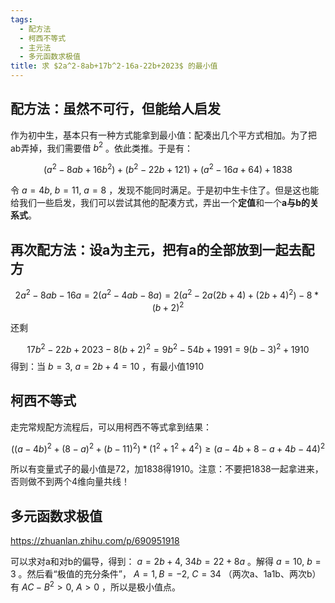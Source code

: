 ```yaml
---
tags:
  - 配方法
  - 柯西不等式
  - 主元法
  - 多元函数求极值
title: 求 $2a^2-8ab+17b^2-16a-22b+2023$ 的最小值
---
```

## 配方法：虽然不可行，但能给人启发

作为初中生，基本只有一种方式能拿到最小值：配凑出几个平方式相加。为了把ab弄掉，我们需要借 $b^2$ 。依此类推。于是有：

$$
(a^2-8ab+16b^2) + (b^2-22b+121) + (a^2-16a+64) + 1838
$$

令 $a=4b,\ b=11,\ a=8$ ，发现不能同时满足。于是初中生卡住了。但是这也能给我们一些启发，我们可以尝试其他的配凑方式，弄出一个**定值**和一个**a与b的关系式**。

## 再次配方法：设a为主元，把有a的全部放到一起去配方

$$
2a^2-8ab-16a = 2(a^2-4ab-8a) = 2(a^2-2a(2b+4)+(2b+4)^2) - 8*(b+2)^2
$$

还剩

$$
17b^2 - 22b + 2023 - 8(b+2)^2 = 9b^2 - 54b + 1991 = 9(b-3)^2 + 1910
$$
得到：当 $b = 3,\ a = 2b+4 = 10$ ，有最小值1910
## 柯西不等式

走完常规配方流程后，可以用柯西不等式拿到结果：

$$
((a-4b)^2 + (8-a)^2 + (b-11)^2) * (1^2 + 1^2 + 4^2) \geq (a-4b + 8-a + 4b - 44)^2
$$

所以有变量式子的最小值是72，加1838得1910。注意：不要把1838一起拿进来，否则做不到两个4维向量共线！

## 多元函数求极值

https://zhuanlan.zhihu.com/p/690951918

可以求对a和对b的偏导，得到： $a=2b+4,\ 34b = 22+8a$ 。解得 $a = 10,\ b = 3$ 。然后看“极值的充分条件”， $A = 1, B = -2,\ C = 34$ （两次a、1a1b、两次b）有 $AC - B^2 > 0,\ A > 0$ ，所以是极小值点。